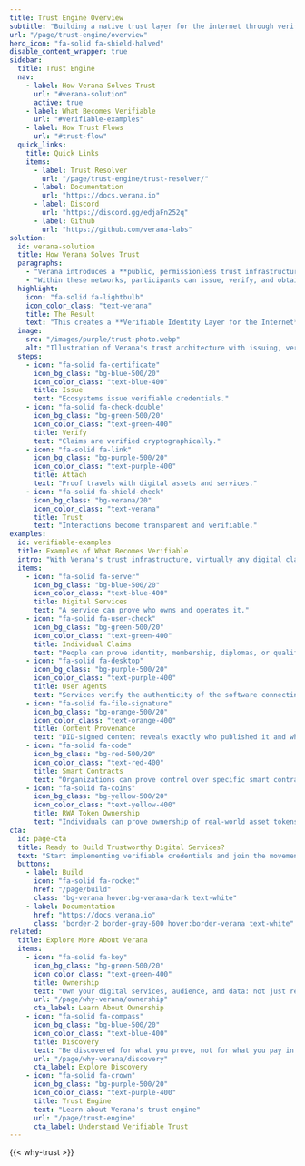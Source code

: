 ```yaml
---
title: Trust Engine Overview
subtitle: "Building a native trust layer for the internet through verifiable credentials and cryptographic proof of identity, authenticity, and ownership."
url: "/page/trust-engine/overview"
hero_icon: "fa-solid fa-shield-halved"
disable_content_wrapper: true
sidebar:
  title: Trust Engine
  nav:
    - label: How Verana Solves Trust
      url: "#verana-solution"
      active: true
    - label: What Becomes Verifiable
      url: "#verifiable-examples"
    - label: How Trust Flows
      url: "#trust-flow"
  quick_links:
    title: Quick Links
    items:
      - label: Trust Resolver
        url: "/page/trust-engine/trust-resolver/"
      - label: Documentation
        url: "https://docs.verana.io"
      - label: Discord
        url: "https://discord.gg/edjaFn252q"
      - label: Github
        url: "https://github.com/verana-labs"
solution:
  id: verana-solution
  title: How Verana Solves Trust
  paragraphs:
    - "Verana introduces a **public, permissionless trust infrastructure** that generalizes the use of verifiable credentials. Any ecosystem, governments, industries, communities... can use Verana to build sovereign trust networks."
    - "Within these networks, participants can issue, verify, and obtain credentials that certify claims of identity, authenticity, or authorization. Credential holders can attach these proofs to their digital assets, services, and channels, demonstrating ownership, provenance, or qualifications."
  highlight:
    icon: "fa-solid fa-lightbulb"
    icon_color_class: "text-verana"
    title: The Result
    text: "This creates a **Verifiable Identity Layer for the Internet**, turning the web into an environment where trust is transparent, interoperable, and verifiable."
  image:
    src: "/images/purple/trust-photo.webp"
    alt: "Illustration of Verana's trust architecture with issuing, verifying, attaching, and trusting"
  steps:
    - icon: "fa-solid fa-certificate"
      icon_bg_class: "bg-blue-500/20"
      icon_color_class: "text-blue-400"
      title: Issue
      text: "Ecosystems issue verifiable credentials."
    - icon: "fa-solid fa-check-double"
      icon_bg_class: "bg-green-500/20"
      icon_color_class: "text-green-400"
      title: Verify
      text: "Claims are verified cryptographically."
    - icon: "fa-solid fa-link"
      icon_bg_class: "bg-purple-500/20"
      icon_color_class: "text-purple-400"
      title: Attach
      text: "Proof travels with digital assets and services."
    - icon: "fa-solid fa-shield-check"
      icon_bg_class: "bg-verana/20"
      icon_color_class: "text-verana"
      title: Trust
      text: "Interactions become transparent and verifiable."
examples:
  id: verifiable-examples
  title: Examples of What Becomes Verifiable
  intro: "With Verana's trust infrastructure, virtually any digital claim can be made verifiable:"
  items:
    - icon: "fa-solid fa-server"
      icon_bg_class: "bg-blue-500/20"
      icon_color_class: "text-blue-400"
      title: Digital Services
      text: "A service can prove who owns and operates it."
    - icon: "fa-solid fa-user-check"
      icon_bg_class: "bg-green-500/20"
      icon_color_class: "text-green-400"
      title: Individual Claims
      text: "People can prove identity, membership, diplomas, or qualifications anywhere online."
    - icon: "fa-solid fa-desktop"
      icon_bg_class: "bg-purple-500/20"
      icon_color_class: "text-purple-400"
      title: User Agents
      text: "Services verify the authenticity of the software connecting to them."
    - icon: "fa-solid fa-file-signature"
      icon_bg_class: "bg-orange-500/20"
      icon_color_class: "text-orange-400"
      title: Content Provenance
      text: "DID-signed content reveals exactly who published it and when thanks to C2PA and Verifiable Credentials."
    - icon: "fa-solid fa-code"
      icon_bg_class: "bg-red-500/20"
      icon_color_class: "text-red-400"
      title: Smart Contracts
      text: "Organizations can prove control over specific smart contracts."
    - icon: "fa-solid fa-coins"
      icon_bg_class: "bg-yellow-500/20"
      icon_color_class: "text-yellow-400"
      title: RWA Token Ownership
      text: "Individuals can prove ownership of real-world asset tokens."
cta:
  id: page-cta
  title: Ready to Build Trustworthy Digital Services?
  text: "Start implementing verifiable credentials and join the movement toward a more trustworthy internet."
  buttons:
    - label: Build
      icon: "fa-solid fa-rocket"
      href: "/page/build"
      class: "bg-verana hover:bg-verana-dark text-white"
    - label: Documentation
      href: "https://docs.verana.io"
      class: "border-2 border-gray-600 hover:border-verana text-white"
related:
  title: Explore More About Verana
  items:
    - icon: "fa-solid fa-key"
      icon_bg_class: "bg-green-500/20"
      icon_color_class: "text-green-400"
      title: Ownership
      text: "Own your digital services, audience, and data: not just rent them from platforms."
      url: "/page/why-verana/ownership"
      cta_label: Learn About Ownership
    - icon: "fa-solid fa-compass"
      icon_bg_class: "bg-blue-500/20"
      icon_color_class: "text-blue-400"
      title: Discovery
      text: "Be discovered for what you prove, not for what you pay in advertising."
      url: "/page/why-verana/discovery"
      cta_label: Explore Discovery
    - icon: "fa-solid fa-crown"
      icon_bg_class: "bg-purple-500/20"
      icon_color_class: "text-purple-400"
      title: Trust Engine
      text: "Learn about Verana's trust engine"
      url: "/page/trust-engine"
      cta_label: Understand Verifiable Trust
---
```


{{< why-trust >}}
